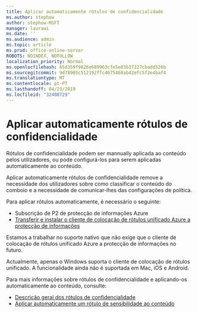 ```yaml
---
title: Aplicar automaticamente rótulos de confidencialidade
ms.author: stephow
author: stephow-MSFT
manager: laurawi
ms.date: ''
ms.audience: admin
ms.topic: article
ms.prod: office-online-server
ROBOTS: NOINDEX, NOFOLLOW
localization_priority: Normal
ms.openlocfilehash: 65d359f9826e689963cfe5e83b37227cbadd526b
ms.sourcegitcommit: 9d78905c512192ffc4675468abd2efc5f2e4baf4
ms.translationtype: MT
ms.contentlocale: pt-PT
ms.lasthandoff: 04/23/2019
ms.locfileid: "32408729"
---
```

# <a name="auto-apply-sensitivity-labels"></a>Aplicar automaticamente rótulos de confidencialidade

Rótulos de confidencialidade podem ser mannually aplicada ao conteúdo pelos utilizadores, ou pode configurá-los para serem aplicadas automaticamente ao conteúdo.

Aplicar automaticamente rótulos de confidencialidade remove a necessidade dos utilizadores sobre como classificar o conteúdo do comboio e a necessidade de comunicar-lhes das configurações de política.

Para aplicar rótulos automaticamente, é necessário o seguinte:

- Subscrição de P2 de protecção de informações Azure
- [Transferir e instalar o cliente de colocação de rótulos unificado Azure a protecção de informações](https://docs.microsoft.com/en-us/azure/information-protection/rms-client/install-unifiedlabelingclient-app)

Estamos a trabalhar no suporte nativo que não exige que o cliente de colocação de rótulos unificado Azure a protecção de informações no futuro.

Actualmente, apenas o Windows suporta o cliente de colocação de rótulos unificado.  A funcionalidade ainda não é suportada em Mac, iOS e Android.

Para mais informações sobre rótulos de confidencialidade e aplicando-os automaticamente ao conteúdo, consulte:

- [Descrição geral dos rótulos de confidencialidade](https://docs.microsoft.com/en-us/office365/securitycompliance/sensitivity-labels)
- [Aplicar automaticamente um rótulo de sensibilidade ao conteúdo](https://docs.microsoft.com/en-us/office365/securitycompliance/apply_sensitivity_label_automatically)
